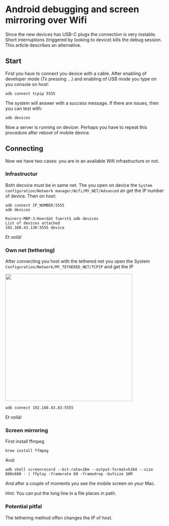 # Android debugging and screen mirroring over Wifi

Since the new devices has USB-C plugs the connection is very instable. Short interruptions (triggered by looking to device) kills the debug session. This article describes an alternative.

## Start

First you have to connect you device with a cable. After enabling of developer mode (7x pressing …) and enabling of USB mode you type on you console on host:

```
adb connect tcpip 5555
```

The system will answer with a success message. If there are issues, then you can test with:

```
adb devices
```

Now a server is running on devicer. Perhaps you have to repeat this procedure after reboot of mobile device.

## Connecting

Now we have two cases: you are in an available Wifi infrastructure or not.

### Infrastructur

Both decvice must be in same net. The you open on device the `System configuration/Network manager/Wifi/MY_NET/Advanced` an get the IP number of device. Then on host:

```
adb connect IP_NUMBER:5555
adb devices

Rainers-MBP-3:Hoerdat fuerst$ adb devices
List of devices attached
192.168.43.130:5555	device
```

Et voilà!

### Own net (tethering)

After connecting you host with the tethered net you open the System `Configuration/Network/MY_TETHERED_NET/TCPIP` and get the IP

<img src="https://i.imgur.com/JxkReY9.png" width=400 />

```
adb connect 192.168.43.83:5555
```
Et voilà!

### Screen mirroring

First install ffmpeg

```
brew install ffmpeg
```
And:

```
adb shell screenrecord --bit-rate=16m --output-format=h264 --size 800x600 - | ffplay -framerate 60 -framedrop -bufsize 16M 
```
And after a couple of moments you see the mobile screen on your Mac.

Hint:
You can put the long line in a file places in path.

### Potential pitfal
The tethering method offen changes the IP of host.
